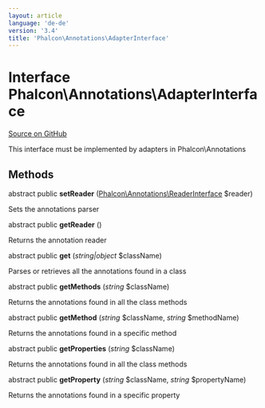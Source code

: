 ```yaml
---
layout: article
language: 'de-de'
version: '3.4'
title: 'Phalcon\Annotations\AdapterInterface'
---
```


# Interface **Phalcon\Annotations\AdapterInterface**

<a href="https://github.com/phalcon/cphalcon/tree/v3.4.0/phalcon/annotations/adapterinterface.zep" class="btn btn-default btn-sm">Source on GitHub</a>

This interface must be implemented by adapters in Phalcon\Annotations

## Methods

abstract public **setReader** ([Phalcon\Annotations\ReaderInterface](/3.4/en/api/Phalcon_Annotations_ReaderInterface) $reader)

Sets the annotations parser

abstract public **getReader** ()

Returns the annotation reader

abstract public **get** (*string|object* $className)

Parses or retrieves all the annotations found in a class

abstract public **getMethods** (*string* $className)

Returns the annotations found in all the class methods

abstract public **getMethod** (*string* $className, *string* $methodName)

Returns the annotations found in a specific method

abstract public **getProperties** (*string* $className)

Returns the annotations found in all the class methods

abstract public **getProperty** (*string* $className, *string* $propertyName)

Returns the annotations found in a specific property